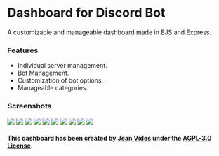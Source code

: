# Dashboard for Discord Bot
A customizable and manageable dashboard made in EJS and Express.

### Features
* Individual server management.
* Bot Management.
* Customization of bot options.
* Manageable categories.

### Screenshots
<img src="https://raw.githubusercontent.com/JeanVydes/dashboard-discord-ejs/master/images/Screenshot%20from%202021-07-23%2016-37-54.png" />
<img src="https://github.com/JeanVydes/dashboard-discord-ejs/blob/master/images/Screenshot%20from%202021-07-23%2016-37-55.png?raw=true" />
<img src="https://github.com/JeanVydes/dashboard-discord-ejs/blob/master/images/Screenshot%20from%202021-07-23%2016-38-01.png?raw=true" />
<img src="https://github.com/JeanVydes/dashboard-discord-ejs/blob/master/images/Screenshot%20from%202021-07-23%2017-50-54.png?raw=true" />
<img src="https://github.com/JeanVydes/dashboard-discord-ejs/blob/master/images/Screenshot%20from%202021-07-23%2017-30-16.png?raw=true" />
<img src="https://github.com/JeanVydes/dashboard-discord-ejs/blob/master/images/Screenshot%20from%202021-07-23%2017-31-12.png?raw=true" />
<img src="https://github.com/JeanVydes/dashboard-discord-ejs/blob/master/images/Screenshot%20from%202021-07-23%2017-31-27.png?raw=true" />
<img src="https://github.com/JeanVydes/dashboard-discord-ejs/blob/master/images/Screenshot%20from%202021-07-23%2017-31-44.png?raw=true" />
<img src="https://github.com/JeanVydes/dashboard-discord-ejs/blob/master/images/Screenshot%20from%202021-07-23%2017-47-48.png?raw=true" />
<img src="https://github.com/JeanVydes/dashboard-discord-ejs/blob/master/images/Screenshot%20from%202021-07-23%2017-47-52.png?raw=true" />

#### This dashboard has been created by [Jean Vides](https://github.com/JeanVydes) under the [AGPL-3.0 License](https://github.com/HiroshiLabs/discord-bot-dashboard/blob/master/LICENSE).
